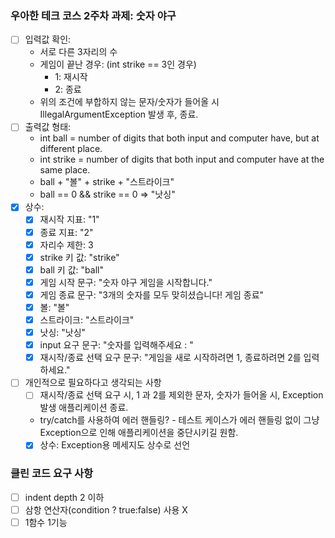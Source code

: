 ### 우아한 테크 코스 2주차 과제: 숫자 야구
- [ ] 입력값 확인:
    - 서로 다른 3자리의 수
    - 게임이 끝난 경우: (int strike == 3인 경우)
        - 1: 재시작
        - 2: 종료
    - 위의 조건에 부합하지 않는 문자/숫자가 들어올 시 IllegalArgumentException 발생 후, 종료.
- [ ] 출력값 형태:
    - int ball = number of digits that both input and computer have, but at different place.
    - int strike = number of digits that both input and computer have at the same place.
    - ball + "볼" + strike + "스트라이크"
    - ball == 0 && strike == 0 => "낫싱"
- [x] 상수:
    - [x] 재시작 지표: "1"
    - [x] 종료 지표: "2"
    - [x] 자리수 제한: 3
    - [x] strike 키 값: "strike"
    - [x] ball 키 값: "ball"
    - [x] 게임 시작 문구: "숫자 야구 게임을 시작합니다."
    - [x] 게임 종료 문구: "3개의 숫자를 모두 맞히셨습니다! 게임 종료"
    - [x] 볼: "볼"
    - [x] 스트라이크: "스트라이크"
    - [x] 낫싱: "낫싱"
    - [x] input 요구 문구: "숫자를 입력해주세요 : "
    - [x] 재시작/종료 선택 요구 문구: "게임을 새로 시작하려면 1, 종료하려면 2를 입력하세요."
- [ ] 개인적으로 필요하다고 생각되는 사항
    - [ ] 재시작/종료 선택 요구 시, 1 과 2를 제외한 문자, 숫자가 들어올 시, Exception 발생 애플리케이션 종료.
    - try/catch를 사용하여 에러 핸들링? - 테스트 케이스가 에러 핸들링 없이 그냥 Exception으로 인해 애플리케이션을 중단시키길 원함.
    - [x] 상수: Exception용 메세지도 상수로 선언

### 클린 코드 요구 사항
- [ ] indent depth 2 이하
- [ ] 삼항 연산자(condition ? true:false) 사용 X
- [ ] 1함수 1기능